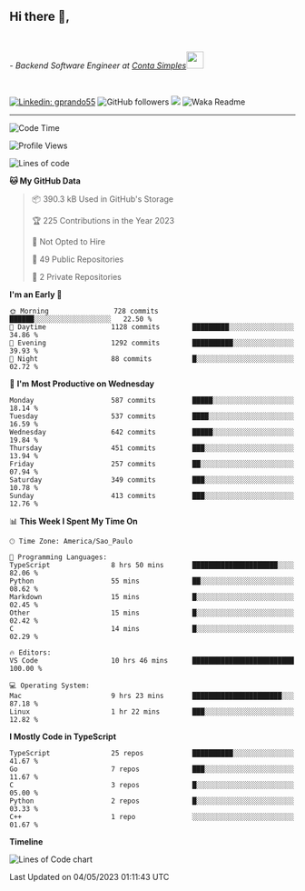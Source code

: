 <h2>Hi there  👋,</h2> </br>

<p><em>- Backend Software Engineer at <a href="https://contasimples.com">Conta Simples</a><img src="https://media.giphy.com/media/WUlplcMpOCEmTGBtBW/giphy.gif" width="30"> 
</em></p></br>


[![Linkedin: gprando55](https://img.shields.io/badge/-gprando55-blue?style=flat-square&logo=Linkedin&logoColor=white&link=https://www.linkedin.com/in/gprando55/)](https://www.linkedin.com/in/gprando55)
![GitHub followers](https://img.shields.io/github/followers/gprando55?label=Follow&style=social)
![](https://visitor-badge.glitch.me/badge?page_id=gprando55.gprando55)
![Waka Readme](https://github.com/gprando55/gprando55/workflows/Waka%20Readme/badge.svg)

---
<!--START_SECTION:waka-->
![Code Time](http://img.shields.io/badge/Code%20Time-2%2C361%20hrs%2039%20mins-blue)

![Profile Views](http://img.shields.io/badge/Profile%20Views-1-blue)

![Lines of code](https://img.shields.io/badge/From%20Hello%20World%20I%27ve%20Written-3.1%20million%20lines%20of%20code-blue)

**🐱 My GitHub Data** 

> 📦 390.3 kB Used in GitHub's Storage 
 > 
> 🏆 225 Contributions in the Year 2023
 > 
> 🚫 Not Opted to Hire
 > 
> 📜 49 Public Repositories 
 > 
> 🔑 2 Private Repositories 
 > 
**I'm an Early 🐤** 

```text
🌞 Morning                728 commits         ██████░░░░░░░░░░░░░░░░░░░   22.50 % 
🌆 Daytime                1128 commits        █████████░░░░░░░░░░░░░░░░   34.86 % 
🌃 Evening                1292 commits        ██████████░░░░░░░░░░░░░░░   39.93 % 
🌙 Night                  88 commits          █░░░░░░░░░░░░░░░░░░░░░░░░   02.72 % 
```
📅 **I'm Most Productive on Wednesday** 

```text
Monday                   587 commits         █████░░░░░░░░░░░░░░░░░░░░   18.14 % 
Tuesday                  537 commits         ████░░░░░░░░░░░░░░░░░░░░░   16.59 % 
Wednesday                642 commits         █████░░░░░░░░░░░░░░░░░░░░   19.84 % 
Thursday                 451 commits         ███░░░░░░░░░░░░░░░░░░░░░░   13.94 % 
Friday                   257 commits         ██░░░░░░░░░░░░░░░░░░░░░░░   07.94 % 
Saturday                 349 commits         ███░░░░░░░░░░░░░░░░░░░░░░   10.78 % 
Sunday                   413 commits         ███░░░░░░░░░░░░░░░░░░░░░░   12.76 % 
```


📊 **This Week I Spent My Time On** 

```text
🕑︎ Time Zone: America/Sao_Paulo

💬 Programming Languages: 
TypeScript               8 hrs 50 mins       █████████████████████░░░░   82.06 % 
Python                   55 mins             ██░░░░░░░░░░░░░░░░░░░░░░░   08.62 % 
Markdown                 15 mins             █░░░░░░░░░░░░░░░░░░░░░░░░   02.45 % 
Other                    15 mins             █░░░░░░░░░░░░░░░░░░░░░░░░   02.42 % 
C                        14 mins             █░░░░░░░░░░░░░░░░░░░░░░░░   02.29 % 

🔥 Editors: 
VS Code                  10 hrs 46 mins      █████████████████████████   100.00 % 

💻 Operating System: 
Mac                      9 hrs 23 mins       ██████████████████████░░░   87.18 % 
Linux                    1 hr 22 mins        ███░░░░░░░░░░░░░░░░░░░░░░   12.82 % 
```

**I Mostly Code in TypeScript** 

```text
TypeScript               25 repos            ██████████░░░░░░░░░░░░░░░   41.67 % 
Go                       7 repos             ███░░░░░░░░░░░░░░░░░░░░░░   11.67 % 
C                        3 repos             █░░░░░░░░░░░░░░░░░░░░░░░░   05.00 % 
Python                   2 repos             █░░░░░░░░░░░░░░░░░░░░░░░░   03.33 % 
C++                      1 repo              ░░░░░░░░░░░░░░░░░░░░░░░░░   01.67 % 
```



**Timeline**

![Lines of Code chart](https://raw.githubusercontent.com/prandogabriel/prandogabriel/master/assets/bar_graph.png)


 Last Updated on 04/05/2023 01:11:43 UTC
<!--END_SECTION:waka-->
